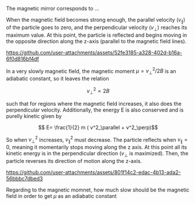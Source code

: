 The magnetic mirror corresponds to  ... <br>

When the magnetic field becomes strong enough, the parallel velocity ($v_\parallel$) of the particle goes to zero, and the perpendicular velocity ($v_\perp$) reaches its maximum value. At this point, the particle is reflected and begins moving in the opposite direction along the  z-axis (parallel to the magnetic field lines). 

https://github.com/user-attachments/assets/52fe3185-a328-402d-b16a-6f0d816bf4df

In a very slowly magnetic field, the magnetic moment $\mu=v^2_\perp/2B$ is an adiabatic constant, so it leaves the relation <br>

$$v^2_\perp \propto 2B$$

such that for regions where the magnetic field increases, it also does the perpendicular velocity. Additionally, the energy E is also conserved and is purelly kinetic given by 

$$ E= \frac{1}{2} m ( v^2_\parallel  + v^2_\perp)$$

So when $v^2_\perp$ increases, $v^2_\parallel$ must decrease. 
The particle reflects when $v_\parallel=0$, meaning it momentarily stops moving along the z axis. At this point all its kinetic energy is in the perpendicular direction ($v_\perp$ is maximized). Then, the particle reverses its direction of motion along the z-axis.

https://github.com/user-attachments/assets/801f14c2-edac-4b13-ada2-56bbbc7dbed3

Regarding to the magnetic momnet, how much slow should be the magnetic field in order to get $\mu$ as an adiabatic constant
